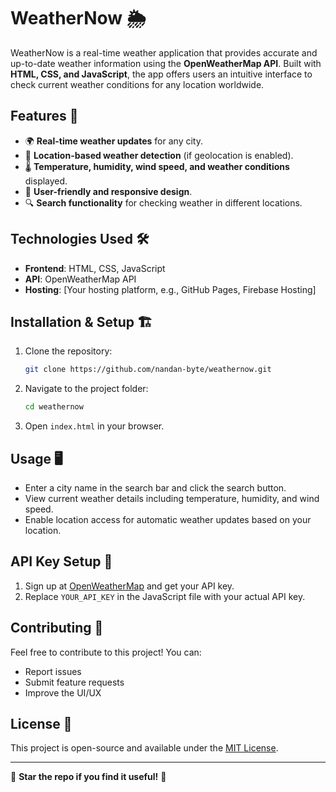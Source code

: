 # WeatherNow 🌦️

WeatherNow is a real-time weather application that provides accurate and up-to-date weather information using the **OpenWeatherMap API**. Built with **HTML, CSS, and JavaScript**, the app offers users an intuitive interface to check current weather conditions for any location worldwide.

## Features 🚀
- 🌍 **Real-time weather updates** for any city.
- 📍 **Location-based weather detection** (if geolocation is enabled).
- 🌡️ **Temperature, humidity, wind speed, and weather conditions** displayed.
- 🎨 **User-friendly and responsive design**.
- 🔍 **Search functionality** for checking weather in different locations.

## Technologies Used 🛠️
- **Frontend**: HTML, CSS, JavaScript
- **API**: OpenWeatherMap API
- **Hosting**: [Your hosting platform, e.g., GitHub Pages, Firebase Hosting]

## Installation & Setup 🏗️
1. Clone the repository:
   ```sh
   git clone https://github.com/nandan-byte/weathernow.git
   ```
2. Navigate to the project folder:
   ```sh
   cd weathernow
   ```
3. Open `index.html` in your browser.

## Usage 🖥️
- Enter a city name in the search bar and click the search button.
- View current weather details including temperature, humidity, and wind speed.
- Enable location access for automatic weather updates based on your location.

## API Key Setup 🔑
1. Sign up at [OpenWeatherMap](https://openweathermap.org/) and get your API key.
2. Replace `YOUR_API_KEY` in the JavaScript file with your actual API key.

## Contributing 🤝
Feel free to contribute to this project! You can:
- Report issues
- Submit feature requests
- Improve the UI/UX

## License 📜
This project is open-source and available under the [MIT License](LICENSE).

---
🌟 **Star the repo if you find it useful!** 🌟

